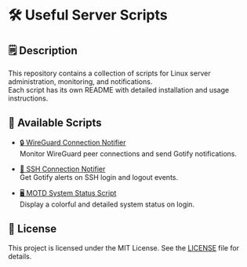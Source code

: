 # 🛠️ Useful Server Scripts

## 🗒 Description

This repository contains a collection of scripts for Linux server administration, monitoring, and notifications.  
Each script has its own README with detailed installation and usage instructions.

## 📂 Available Scripts

- [🔒 WireGuard Connection Notifier](./wg_notify/README.md)  
  Monitor WireGuard peer connections and send Gotify notifications.

- [📡 SSH Connection Notifier](./ssh_notify/README.md)  
  Get Gotify alerts on SSH login and logout events.

- [🖥️ MOTD System Status Script](./motd/README.md)  
  Display a colorful and detailed system status on login.

## 📜 License

This project is licensed under the MIT License. See the [LICENSE](./LICENSE.md) file for details.
